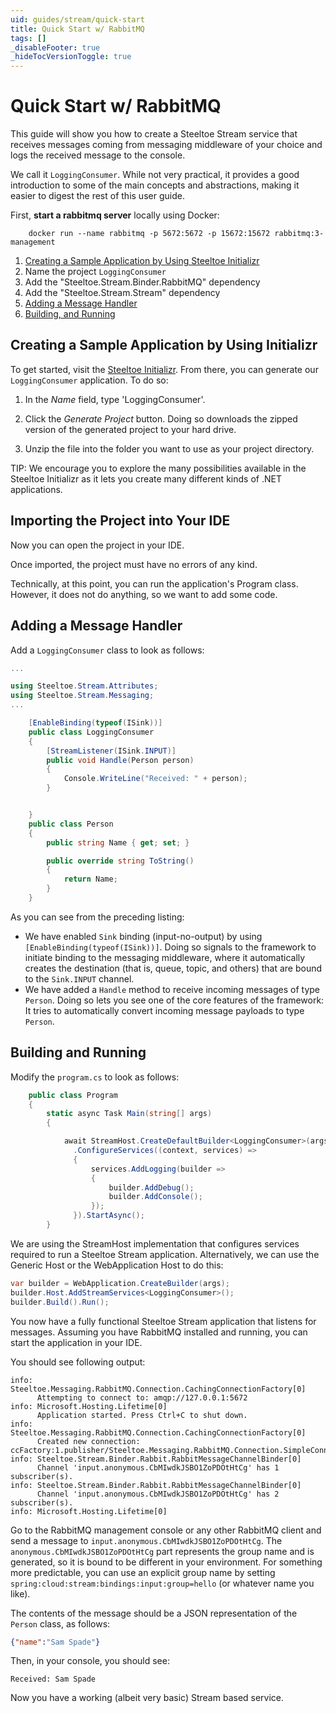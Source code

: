 ```yaml
---
uid: guides/stream/quick-start
title: Quick Start w/ RabbitMQ 
tags: []
_disableFooter: true
_hideTocVersionToggle: true
---
```


# Quick Start w/ RabbitMQ

This guide will show you how to create a Steeltoe Stream service that receives messages coming from messaging middleware of your choice and logs the received message to the console.

We call it `LoggingConsumer`. While not very practical, it provides a good introduction to some of the main concepts
and abstractions, making it easier to digest the rest of this user guide.

First, **start a rabbitmq server** locally using Docker:

```shell
    docker run --name rabbitmq -p 5672:5672 -p 15672:15672 rabbitmq:3-management
```

1. [Creating a Sample Application by Using Steeltoe Initializr](https://start.steeltoe.io)
1. Name the project `LoggingConsumer`
1. Add the "Steeltoe.Stream.Binder.RabbitMQ" dependency
1. Add the "Steeltoe.Stream.Stream" dependency
1. [Adding a Message Handler](#adding-a-message-handler)
1. [Building, and Running](#building-and-running)

## Creating a Sample Application by Using Initializr

To get started, visit the [Steeltoe Initializr](https://start.steeltoe.io). From there, you can generate our `LoggingConsumer` application. To do so:

<!-- TODO: initializr template for Stream 
1. In the *Dependencies* section, start typing `stream`.
    When the "`Cloud Stream`" option should appears, select it.
1. Start typing 'rabbit'.
1. Select "`RabbitMQ`". -->

1. In the *Name* field, type 'LoggingConsumer'.
  
    <!-- 
    TODO:  If you chose RabbitMQ for the middleware, your Spring Initializr should now be as follows:
    ![Spring Initializr](./images/spring-initializr.png)
    -->

1. Click the *Generate Project* button.
    Doing so downloads the zipped version of the generated project to your hard drive.
1. Unzip the file into the folder you want to use as your project directory.

TIP: We encourage you to explore the many possibilities available in the Steeltoe Initializr as it lets you create many different kinds of .NET applications.

## Importing the Project into Your IDE

Now you can open the project in your IDE.

Once imported, the project must have no errors of any kind.

Technically, at this point, you can run the application's Program class.
However, it does not do anything, so we want to add some code.

## Adding a Message Handler

Add a `LoggingConsumer` class to look as follows:

```csharp
...

using Steeltoe.Stream.Attributes;
using Steeltoe.Stream.Messaging;
...

    [EnableBinding(typeof(ISink))]
    public class LoggingConsumer
    {
        [StreamListener(ISink.INPUT)]
        public void Handle(Person person)
        {
            Console.WriteLine("Received: " + person);
        }


    }
    public class Person
    {
        public string Name { get; set; }

        public override string ToString()
        {
            return Name;
        }
    }
```

As you can see from the preceding listing:

* We have enabled `Sink` binding (input-no-output) by using `[EnableBinding(typeof(ISink))]`.
Doing so signals to the framework to initiate binding to the messaging middleware, where it automatically creates the destination (that is, queue, topic, and others) that are bound to the `Sink.INPUT` channel.
* We have added a `Handle` method to receive incoming messages of type `Person`.
Doing so lets you see one of the core features of the framework: It tries to automatically convert incoming message payloads to type `Person`.

## Building and Running

Modify the `program.cs` to look as follows:

```csharp
    public class Program
    {
        static async Task Main(string[] args)
        {

            await StreamHost.CreateDefaultBuilder<LoggingConsumer>(args)
              .ConfigureServices((context, services) =>
              {
                  services.AddLogging(builder =>
                  {
                      builder.AddDebug();
                      builder.AddConsole();
                  });
              }).StartAsync();
        }
```

We are using the StreamHost implementation that configures services required to run a Steeltoe Stream application. Alternatively, we can use the Generic Host or the WebApplication Host to do this:

```csharp
var builder = WebApplication.CreateBuilder(args);
builder.Host.AddStreamServices<LoggingConsumer>();
builder.Build().Run(); 
```

You now have a fully functional Steeltoe Stream application that listens for messages.
Assuming you have RabbitMQ installed and running, you can start the application in your IDE.

You should see following output:

```shell
info: Steeltoe.Messaging.RabbitMQ.Connection.CachingConnectionFactory[0]
      Attempting to connect to: amqp://127.0.0.1:5672
info: Microsoft.Hosting.Lifetime[0]
      Application started. Press Ctrl+C to shut down.
info: Steeltoe.Messaging.RabbitMQ.Connection.CachingConnectionFactory[0]
      Created new connection: ccFactory:1.publisher/Steeltoe.Messaging.RabbitMQ.Connection.SimpleConnection
info: Steeltoe.Stream.Binder.Rabbit.RabbitMessageChannelBinder[0]
      Channel 'input.anonymous.CbMIwdkJSBO1ZoPDOtHtCg' has 1 subscriber(s).
info: Steeltoe.Stream.Binder.Rabbit.RabbitMessageChannelBinder[0]
      Channel 'input.anonymous.CbMIwdkJSBO1ZoPDOtHtCg' has 2 subscriber(s).
info: Microsoft.Hosting.Lifetime[0]
```

Go to the RabbitMQ management console or any other RabbitMQ client and send a message to `input.anonymous.CbMIwdkJSBO1ZoPDOtHtCg`.
The `anonymous.CbMIwdkJSBO1ZoPDOtHtCg` part represents the group name and is generated, so it is bound to be different in your environment.
For something more predictable, you can use an explicit group name by setting `spring:cloud:stream:bindings:input:group=hello` (or whatever name you like).

The contents of the message should be a JSON representation of the `Person` class, as follows:

```json
{"name":"Sam Spade"}
```

Then, in your console, you should see:

`Received: Sam Spade`

Now you have a working (albeit very basic) Stream based service.
